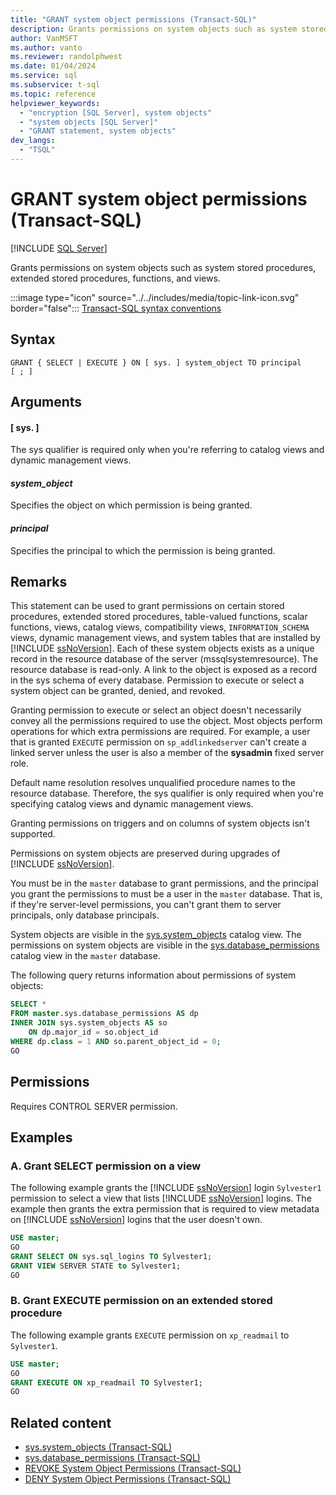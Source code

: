 ```yaml
---
title: "GRANT system object permissions (Transact-SQL)"
description: Grants permissions on system objects such as system stored procedures, extended stored procedures, functions, and views.
author: VanMSFT
ms.author: vanto
ms.reviewer: randolphwest
ms.date: 01/04/2024
ms.service: sql
ms.subservice: t-sql
ms.topic: reference
helpviewer_keywords:
  - "encryption [SQL Server], system objects"
  - "system objects [SQL Server]"
  - "GRANT statement, system objects"
dev_langs:
  - "TSQL"
---
```

# GRANT system object permissions (Transact-SQL)

[!INCLUDE [SQL Server](../../includes/applies-to-version/sql-asdbmi.md)]

Grants permissions on system objects such as system stored procedures, extended stored procedures, functions, and views.

:::image type="icon" source="../../includes/media/topic-link-icon.svg" border="false"::: [Transact-SQL syntax conventions](../../t-sql/language-elements/transact-sql-syntax-conventions-transact-sql.md)

## Syntax

```syntaxsql
GRANT { SELECT | EXECUTE } ON [ sys. ] system_object TO principal
[ ; ]
```

## Arguments

#### [ sys. ]

The sys qualifier is required only when you're referring to catalog views and dynamic management views.

#### *system_object*

Specifies the object on which permission is being granted.

#### *principal*

Specifies the principal to which the permission is being granted.

## Remarks

This statement can be used to grant permissions on certain stored procedures, extended stored procedures, table-valued functions, scalar functions, views, catalog views, compatibility views, `INFORMATION_SCHEMA` views, dynamic management views, and system tables that are installed by [!INCLUDE [ssNoVersion](../../includes/ssnoversion-md.md)]. Each of these system objects exists as a unique record in the resource database of the server (mssqlsystemresource). The resource database is read-only. A link to the object is exposed as a record in the sys schema of every database. Permission to execute or select a system object can be granted, denied, and revoked.

Granting permission to execute or select an object doesn't necessarily convey all the permissions required to use the object. Most objects perform operations for which extra permissions are required. For example, a user that is granted `EXECUTE` permission on `sp_addlinkedserver` can't create a linked server unless the user is also a member of the **sysadmin** fixed server role.

Default name resolution resolves unqualified procedure names to the resource database. Therefore, the sys qualifier is only required when you're specifying catalog views and dynamic management views.

Granting permissions on triggers and on columns of system objects isn't supported.

Permissions on system objects are preserved during upgrades of [!INCLUDE [ssNoVersion](../../includes/ssnoversion-md.md)].

You must be in the `master` database to grant permissions, and the principal you grant the permissions to must be a user in the `master` database. That is, if they're server-level permissions, you can't grant them to server principals, only database principals.

System objects are visible in the [sys.system_objects](../../relational-databases/system-catalog-views/sys-system-objects-transact-sql.md) catalog view. The permissions on system objects are visible in the [sys.database_permissions](../../relational-databases/system-catalog-views/sys-database-permissions-transact-sql.md) catalog view in the `master` database.

The following query returns information about permissions of system objects:

```sql
SELECT *
FROM master.sys.database_permissions AS dp
INNER JOIN sys.system_objects AS so
    ON dp.major_id = so.object_id
WHERE dp.class = 1 AND so.parent_object_id = 0;
GO
```

## Permissions

Requires CONTROL SERVER permission.

## Examples

### A. Grant SELECT permission on a view

The following example grants the [!INCLUDE [ssNoVersion](../../includes/ssnoversion-md.md)] login `Sylvester1` permission to select a view that lists [!INCLUDE [ssNoVersion](../../includes/ssnoversion-md.md)] logins. The example then grants the extra permission that is required to view metadata on [!INCLUDE [ssNoVersion](../../includes/ssnoversion-md.md)] logins that the user doesn't own.

```sql
USE master;
GO
GRANT SELECT ON sys.sql_logins TO Sylvester1;
GRANT VIEW SERVER STATE to Sylvester1;
GO
```

### B. Grant EXECUTE permission on an extended stored procedure

The following example grants `EXECUTE` permission on `xp_readmail` to `Sylvester1`.

```sql
USE master;
GO
GRANT EXECUTE ON xp_readmail TO Sylvester1;
GO
```

## Related content

- [sys.system_objects (Transact-SQL)](../../relational-databases/system-catalog-views/sys-system-objects-transact-sql.md)
- [sys.database_permissions (Transact-SQL)](../../relational-databases/system-catalog-views/sys-database-permissions-transact-sql.md)
- [REVOKE System Object Permissions (Transact-SQL)](revoke-system-object-permissions-transact-sql.md)
- [DENY System Object Permissions (Transact-SQL)](deny-system-object-permissions-transact-sql.md)
